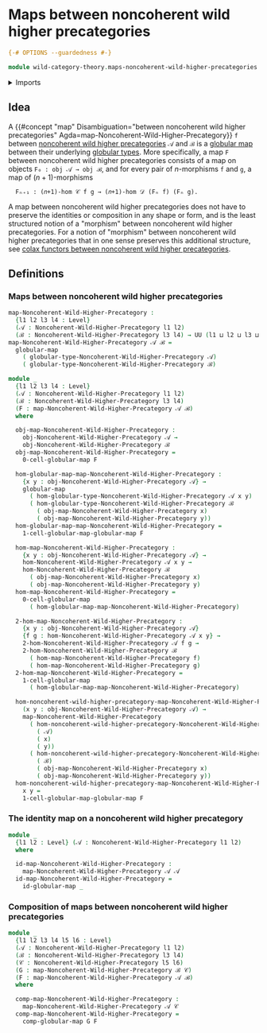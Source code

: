 # Maps between noncoherent wild higher precategories

```agda
{-# OPTIONS --guardedness #-}

module wild-category-theory.maps-noncoherent-wild-higher-precategories where
```

<details><summary>Imports</summary>

```agda
open import foundation.dependent-pair-types
open import foundation.function-types
open import foundation.identity-types
open import foundation.universe-levels

open import globular-types.globular-maps
open import globular-types.globular-types

open import wild-category-theory.noncoherent-wild-higher-precategories
```

</details>

## Idea

A
{{#concept "map" Disambiguation="between noncoherent wild higher precategories" Agda=map-Noncoherent-Wild-Higher-Precategory}}
`f` between
[noncoherent wild higher precategories](wild-category-theory.noncoherent-wild-higher-precategories.md)
`𝒜` and `ℬ` is a [globular map](globular-types.globular-maps.md) between their
underlying [globular types](globular-types.globular-types.md). More
specifically, a map `F` between noncoherent wild higher precategories consists
of a map on objects `F₀ : obj 𝒜 → obj ℬ`, and for every pair of $n$-morphisms
`f` and `g`, a map of $(n+1)$-morphisms

```text
  Fₙ₊₁ : (𝑛+1)-hom 𝒞 f g → (𝑛+1)-hom 𝒟 (Fₙ f) (Fₙ g).
```

A map between noncoherent wild higher precategories does not have to preserve
the identities or composition in any shape or form, and is the least structured
notion of a "morphism" between noncoherent wild higher precategories. For a
notion of "morphism" between noncoherent wild higher precategories that in one
sense preserves this additional structure, see
[colax functors between noncoherent wild higher precategories](wild-category-theory.colax-functors-noncoherent-wild-higher-precategories.md).

## Definitions

### Maps between noncoherent wild higher precategories

```agda
map-Noncoherent-Wild-Higher-Precategory :
  {l1 l2 l3 l4 : Level}
  (𝒜 : Noncoherent-Wild-Higher-Precategory l1 l2)
  (ℬ : Noncoherent-Wild-Higher-Precategory l3 l4) → UU (l1 ⊔ l2 ⊔ l3 ⊔ l4)
map-Noncoherent-Wild-Higher-Precategory 𝒜 ℬ =
  globular-map
    ( globular-type-Noncoherent-Wild-Higher-Precategory 𝒜)
    ( globular-type-Noncoherent-Wild-Higher-Precategory ℬ)

module _
  {l1 l2 l3 l4 : Level}
  (𝒜 : Noncoherent-Wild-Higher-Precategory l1 l2)
  (ℬ : Noncoherent-Wild-Higher-Precategory l3 l4)
  (F : map-Noncoherent-Wild-Higher-Precategory 𝒜 ℬ)
  where

  obj-map-Noncoherent-Wild-Higher-Precategory :
    obj-Noncoherent-Wild-Higher-Precategory 𝒜 →
    obj-Noncoherent-Wild-Higher-Precategory ℬ
  obj-map-Noncoherent-Wild-Higher-Precategory =
    0-cell-globular-map F

  hom-globular-map-map-Noncoherent-Wild-Higher-Precategory :
    {x y : obj-Noncoherent-Wild-Higher-Precategory 𝒜} →
    globular-map
      ( hom-globular-type-Noncoherent-Wild-Higher-Precategory 𝒜 x y)
      ( hom-globular-type-Noncoherent-Wild-Higher-Precategory ℬ
        ( obj-map-Noncoherent-Wild-Higher-Precategory x)
        ( obj-map-Noncoherent-Wild-Higher-Precategory y))
  hom-globular-map-map-Noncoherent-Wild-Higher-Precategory =
    1-cell-globular-map-globular-map F

  hom-map-Noncoherent-Wild-Higher-Precategory :
    {x y : obj-Noncoherent-Wild-Higher-Precategory 𝒜} →
    hom-Noncoherent-Wild-Higher-Precategory 𝒜 x y →
    hom-Noncoherent-Wild-Higher-Precategory ℬ
      ( obj-map-Noncoherent-Wild-Higher-Precategory x)
      ( obj-map-Noncoherent-Wild-Higher-Precategory y)
  hom-map-Noncoherent-Wild-Higher-Precategory =
    0-cell-globular-map
      ( hom-globular-map-map-Noncoherent-Wild-Higher-Precategory)

  2-hom-map-Noncoherent-Wild-Higher-Precategory :
    {x y : obj-Noncoherent-Wild-Higher-Precategory 𝒜}
    {f g : hom-Noncoherent-Wild-Higher-Precategory 𝒜 x y} →
    2-hom-Noncoherent-Wild-Higher-Precategory 𝒜 f g →
    2-hom-Noncoherent-Wild-Higher-Precategory ℬ
      ( hom-map-Noncoherent-Wild-Higher-Precategory f)
      ( hom-map-Noncoherent-Wild-Higher-Precategory g)
  2-hom-map-Noncoherent-Wild-Higher-Precategory =
    1-cell-globular-map
      ( hom-globular-map-map-Noncoherent-Wild-Higher-Precategory)

  hom-noncoherent-wild-higher-precategory-map-Noncoherent-Wild-Higher-Precategory :
    (x y : obj-Noncoherent-Wild-Higher-Precategory 𝒜) →
    map-Noncoherent-Wild-Higher-Precategory
      ( hom-noncoherent-wild-higher-precategory-Noncoherent-Wild-Higher-Precategory
        ( 𝒜)
        ( x)
        ( y))
      ( hom-noncoherent-wild-higher-precategory-Noncoherent-Wild-Higher-Precategory
        ( ℬ)
        ( obj-map-Noncoherent-Wild-Higher-Precategory x)
        ( obj-map-Noncoherent-Wild-Higher-Precategory y))
  hom-noncoherent-wild-higher-precategory-map-Noncoherent-Wild-Higher-Precategory
    x y =
    1-cell-globular-map-globular-map F
```

### The identity map on a noncoherent wild higher precategory

```agda
module _
  {l1 l2 : Level} (𝒜 : Noncoherent-Wild-Higher-Precategory l1 l2)
  where

  id-map-Noncoherent-Wild-Higher-Precategory :
    map-Noncoherent-Wild-Higher-Precategory 𝒜 𝒜
  id-map-Noncoherent-Wild-Higher-Precategory =
    id-globular-map _
```

### Composition of maps between noncoherent wild higher precategories

```agda
module _
  {l1 l2 l3 l4 l5 l6 : Level}
  (𝒜 : Noncoherent-Wild-Higher-Precategory l1 l2)
  (ℬ : Noncoherent-Wild-Higher-Precategory l3 l4)
  (𝒞 : Noncoherent-Wild-Higher-Precategory l5 l6)
  (G : map-Noncoherent-Wild-Higher-Precategory ℬ 𝒞)
  (F : map-Noncoherent-Wild-Higher-Precategory 𝒜 ℬ)
  where

  comp-map-Noncoherent-Wild-Higher-Precategory :
    map-Noncoherent-Wild-Higher-Precategory 𝒜 𝒞
  comp-map-Noncoherent-Wild-Higher-Precategory =
    comp-globular-map G F
```
